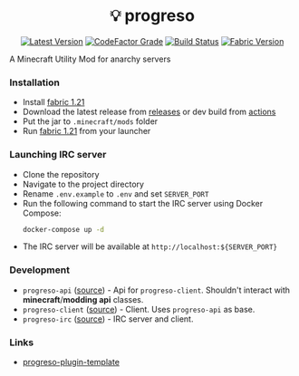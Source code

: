 <h1 align="center">💡 progreso</h1>

<div align="center">

[![Latest Version](https://img.shields.io/github/v/release/ya-ilya/progreso?logo=github)](https://github.com/ya-ilya/progreso/releases/latest)
[![CodeFactor Grade](https://img.shields.io/codefactor/grade/github/ya-ilya/progreso?color=royalblue)](https://www.codefactor.io/repository/github/ya-ilya/progreso)
[![Build Status](https://img.shields.io/github/actions/workflow/status/ya-ilya/progreso/build.yml?branch=main&logo=gradle)](https://github.com/ya-ilya/progreso/actions)
[![Fabric Version](https://img.shields.io/badge/Fabric-1.21-informational)](https://fabricmc.net/)

</div>

A Minecraft Utility Mod for anarchy servers

### Installation

- Install [fabric 1.21](https://fabricmc.net/use/installer/)
- Download the latest release from [releases](https://github.com/ya-ilya/progreso/releases) or dev build from [actions](https://github.com/ya-ilya/progreso/actions)
- Put the jar to `.minecraft/mods` folder
- Run [fabric 1.21](https://fabricmc.net/use/installer/) from your launcher

### Launching IRC server

- Clone the repository
- Navigate to the project directory
- Rename `.env.example` to `.env` and set `SERVER_PORT`
- Run the following command to start the IRC server using Docker Compose:
  ```sh
  docker-compose up -d
  ```
- The IRC server will be available at `http://localhost:${SERVER_PORT}`

### Development

- `progreso-api` ([source](https://github.com/ya-ilya/progreso/tree/main/progreso-api)) - Api for `progreso-client`. Shouldn't interact with **minecraft**/**modding api** classes.
- `progreso-client` ([source](https://github.com/ya-ilya/progreso/tree/main/progreso-client)) - Client. Uses `progreso-api` as base.
- `progreso-irc` ([source](https://github.com/ya-ilya/progreso/tree/main/progreso-irc)) - IRC server and client.

### Links

- [progreso-plugin-template](https://github.com/ya-ilya/progreso-plugin-template)